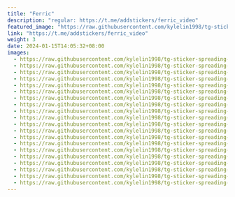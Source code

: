 ```yaml
---
title: "Ferric"
description: "regular: https://t.me/addstickers/ferric_video"
featured_image: "https://raw.githubusercontent.com/kylelin1998/tg-sticker-spreading-worldwide-images/main/img/a8715c10-8702-4647-8944-9fd4586e3292.jpg"
link: "https://t.me/addstickers/ferric_video"
weight: 3
date: 2024-01-15T14:05:32+08:00
images:
  - https://raw.githubusercontent.com/kylelin1998/tg-sticker-spreading-worldwide-images/main/img/a8715c10-8702-4647-8944-9fd4586e3292.jpg
  - https://raw.githubusercontent.com/kylelin1998/tg-sticker-spreading-worldwide-images/main/img/b3a69659-7308-4322-8f3a-7c0bb6ff0dd2.jpg
  - https://raw.githubusercontent.com/kylelin1998/tg-sticker-spreading-worldwide-images/main/img/46e2fc10-6d25-41fd-955f-e53052081901.jpg
  - https://raw.githubusercontent.com/kylelin1998/tg-sticker-spreading-worldwide-images/main/img/3da6a48b-11fd-49fe-b8ff-6154a4439cfb.jpg
  - https://raw.githubusercontent.com/kylelin1998/tg-sticker-spreading-worldwide-images/main/img/27a099df-a6dc-4f62-be9a-346ec70eed4e.jpg
  - https://raw.githubusercontent.com/kylelin1998/tg-sticker-spreading-worldwide-images/main/img/4325b587-fb20-43a8-8290-03ddb67fb5f3.jpg
  - https://raw.githubusercontent.com/kylelin1998/tg-sticker-spreading-worldwide-images/main/img/cef00b38-27be-4dc2-9ce6-781b7bbcc600.jpg
  - https://raw.githubusercontent.com/kylelin1998/tg-sticker-spreading-worldwide-images/main/img/be2bfbbe-c7db-41a9-9d0c-b5e07e45e394.jpg
  - https://raw.githubusercontent.com/kylelin1998/tg-sticker-spreading-worldwide-images/main/img/74fb7d6a-7759-4873-b063-d15a88cd8178.jpg
  - https://raw.githubusercontent.com/kylelin1998/tg-sticker-spreading-worldwide-images/main/img/d256e17f-b7c2-4925-9439-6f10da5526c1.jpg
  - https://raw.githubusercontent.com/kylelin1998/tg-sticker-spreading-worldwide-images/main/img/53efcb78-e592-4420-8f2e-30ad04383319.jpg
  - https://raw.githubusercontent.com/kylelin1998/tg-sticker-spreading-worldwide-images/main/img/71b9f4f5-a69e-4fcf-9a53-fe8ccca14d7f.jpg
  - https://raw.githubusercontent.com/kylelin1998/tg-sticker-spreading-worldwide-images/main/img/35f34f7a-0fa2-4117-bb6d-6e6421c76995.jpg
  - https://raw.githubusercontent.com/kylelin1998/tg-sticker-spreading-worldwide-images/main/img/25f1f189-4c76-4576-a0b9-602734fd0246.jpg
  - https://raw.githubusercontent.com/kylelin1998/tg-sticker-spreading-worldwide-images/main/img/79367422-5d41-44c0-a4cb-8f57beb2098c.jpg
  - https://raw.githubusercontent.com/kylelin1998/tg-sticker-spreading-worldwide-images/main/img/75849fd2-b982-4fd7-a2f9-b54b65413a05.jpg
  - https://raw.githubusercontent.com/kylelin1998/tg-sticker-spreading-worldwide-images/main/img/264cf853-91a9-4a79-b53f-412e0e6a410b.jpg
  - https://raw.githubusercontent.com/kylelin1998/tg-sticker-spreading-worldwide-images/main/img/95433005-5848-49ae-8333-4d43b88a8ee5.jpg
  - https://raw.githubusercontent.com/kylelin1998/tg-sticker-spreading-worldwide-images/main/img/92fe2a73-ffd2-4af4-a87d-54b9c1e704d8.jpg
  - https://raw.githubusercontent.com/kylelin1998/tg-sticker-spreading-worldwide-images/main/img/f00bce50-7ff3-4c99-a5f0-bb7ffd3ef263.jpg
---
```

